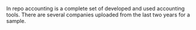 In repo accounting is a complete set of developed and used accounting tools.
There are several companies uploaded from the last two years for a sample.